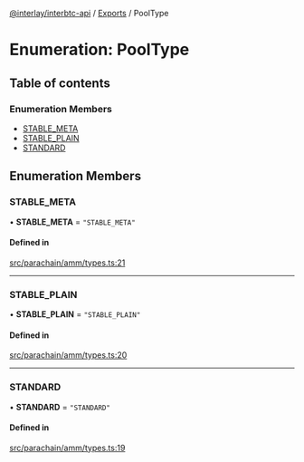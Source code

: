[@interlay/interbtc-api](../README.md) / [Exports](../modules.md) / PoolType

# Enumeration: PoolType

## Table of contents

### Enumeration Members

- [STABLE\_META](PoolType.md#stable_meta)
- [STABLE\_PLAIN](PoolType.md#stable_plain)
- [STANDARD](PoolType.md#standard)

## Enumeration Members

### <a id="stable_meta" name="stable_meta"></a> STABLE\_META

• **STABLE\_META** = ``"STABLE_META"``

#### Defined in

[src/parachain/amm/types.ts:21](https://github.com/interlay/interbtc-api/blob/1c0379f56248ac2da57930d5704199f69f941aa8/src/parachain/amm/types.ts#L21)

___

### <a id="stable_plain" name="stable_plain"></a> STABLE\_PLAIN

• **STABLE\_PLAIN** = ``"STABLE_PLAIN"``

#### Defined in

[src/parachain/amm/types.ts:20](https://github.com/interlay/interbtc-api/blob/1c0379f56248ac2da57930d5704199f69f941aa8/src/parachain/amm/types.ts#L20)

___

### <a id="standard" name="standard"></a> STANDARD

• **STANDARD** = ``"STANDARD"``

#### Defined in

[src/parachain/amm/types.ts:19](https://github.com/interlay/interbtc-api/blob/1c0379f56248ac2da57930d5704199f69f941aa8/src/parachain/amm/types.ts#L19)
